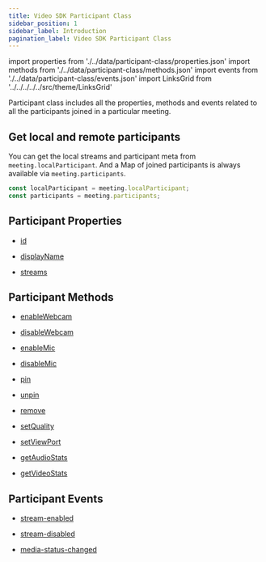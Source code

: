 ```yaml
---
title: Video SDK Participant Class
sidebar_position: 1
sidebar_label: Introduction
pagination_label: Video SDK Participant Class
---
```


<div class="sdk-api-ref">

import properties from './../data/participant-class/properties.json'
import methods from './../data/participant-class/methods.json'
import events from './../data/participant-class/events.json'
import LinksGrid from '../../../../../src/theme/LinksGrid'

Participant class includes all the properties, methods and events related to all the participants joined in a particular meeting.

## Get local and remote participants

You can get the local streams and participant meta from `meeting.localParticipant`. And a Map of joined participants is always available via `meeting.participants`.

```js title="Javascript"
const localParticipant = meeting.localParticipant;
const participants = meeting.participants;
```

## Participant Properties

<div class="row">

<div class="col col--4 margin-bottom--sm" >

- [id](./properties.md#id)

</div>
<div class="col col--4 margin-bottom--sm" >

- [displayName](./properties.md#displayname)

</div>
<div class="col col--4 margin-bottom--sm" >

- [streams](./properties.md#streams)

</div>

</div>

## Participant Methods

<div class="row">

<div class="col col--4 margin-bottom--sm" >

- [enableWebcam](./methods.md#enablewebcam)

</div>
<div class="col col--4 margin-bottom--sm" >

- [disableWebcam](./methods.md#disablewebcam)

</div>
<div class="col col--4 margin-bottom--sm" >

- [enableMic](./methods.md#enablemic)

</div>
<div class="col col--4 margin-bottom--sm" >

- [disableMic](./methods.md#disablemic)

</div>

<div class="col col--4 margin-bottom--sm" >

- [pin](./methods.md#pin)

</div>

<div class="col col--4 margin-bottom--sm" >

- [unpin](./methods.md#unpin)

</div>
<div class="col col--4 margin-bottom--sm" >

- [remove](./methods.md#remove)

</div>
<div class="col col--4 margin-bottom--sm" >

- [setQuality](./methods.md#setquality)

</div>
<div class="col col--4 margin-bottom--sm" >

- [setViewPort](./methods.md#setviewport)

</div>
<div class="col col--4 margin-bottom--sm" >

- [getAudioStats](./methods.md#getaudiostats)

</div>
<div class="col col--4 margin-bottom--sm" >

- [getVideoStats](./methods.md#getvideostats)

</div>

</div>

## Participant Events

<div class="row">

<div class="col col--4 margin-bottom--sm" >

- [stream-enabled](./events.md#stream-enabled)

</div>
<div class="col col--4 margin-bottom--sm" >

- [stream-disabled](./events.md#stream-disabled)

</div>
<div class="col col--4 margin-bottom--sm" >

- [media-status-changed](./events.md#media-status-changed)

</div>

</div>

</div>
